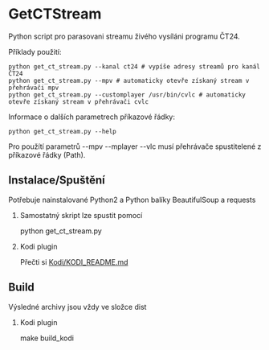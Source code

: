 GetCTStream
===========

Python script pro parasovani streamu živého vysíláni programu ČT24.

Příklady použití:

    python get_ct_stream.py --kanal ct24 # vypíše adresy streamů pro kanál ČT24
    python get_ct_stream.py --mpv # automaticky otevře získaný stream v přehrávači mpv 
    python get_ct_stream.py --customplayer /usr/bin/cvlc # automaticky otevře získaný stream v přehrávači cvlc

Informace o dalších parametrech příkazové řádky:

    python get_ct_stream.py --help
    
Pro použítí parametrů --mpv --mplayer --vlc musí přehrávače spustitelené z příkazové řádky (Path).

Instalace/Spuštění
------------------
Potřebuje nainstalované Python2 a Python balíky BeautifulSoup a requests

1. Samostatný skript lze spustit pomocí

    python get_ct_stream.py

2. Kodi plugin

    Přečti si [Kodi/KODI_README.md](https://github.com/kunesj/kodi-plugin.video.streamct/blob/master/Kodi/KODI_README.md)

Build
-----
Výsledné archivy jsou vždy ve složce dist

1. Kodi plugin

    make build_kodi

